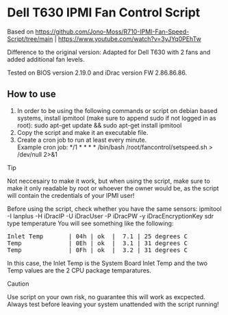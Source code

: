 # Dell T630 IPMI Fan Control Script
Based on https://github.com/Jono-Moss/R710-IPMI-Fan-Speed-Script/tree/main | https://www.youtube.com/watch?v=3yJYq0PEhTw

Difference to the original version: Adapted for Dell T630 with 2 fans and added additional fan levels.

Tested on BIOS version 2.19.0 and iDrac version FW 2.86.86.86.

## How to use
1) In order to be using the following commands or script on debian based systems, install ipmitool (make sure to append sudo if not logged in as root): sudo apt-get update && sudo apt-get install ipmitool
2) Copy the script and make it an executable file.
3) Create a cron job to run at least every minute.\
   Example cron job: */1 * * * * /bin/bash /root/fancontrol/setspeed.sh > /dev/null 2>&1
   
> [!TIP]
> Not neccesairy to make it work, but when using the script, make sure to make it only readable by root or whoever the owner would be, as the script will contain the credentials of your IPMI user! 

Before using the script, check whether you have the same sensors: ipmitool -I lanplus -H iDracIP -U iDracUser -P iDracPW -y iDracEncryptionKey sdr type temperature
You will see something like the following:
<pre>
Inlet Temp       | 04h | ok  |  7.1 | 25 degrees C
Temp             | 0Eh | ok  |  3.1 | 31 degrees C
Temp             | 0Fh | ok  |  3.2 | 31 degrees C
</pre>
In this case, the Inlet Temp is the System Board Inlet Temp and the two Temp values are the 2 CPU package temparatures.


> [!CAUTION]
> Use script on your own risk, no guarantee this will work as excpected. Always test before leaving your system unattended with the script running!
